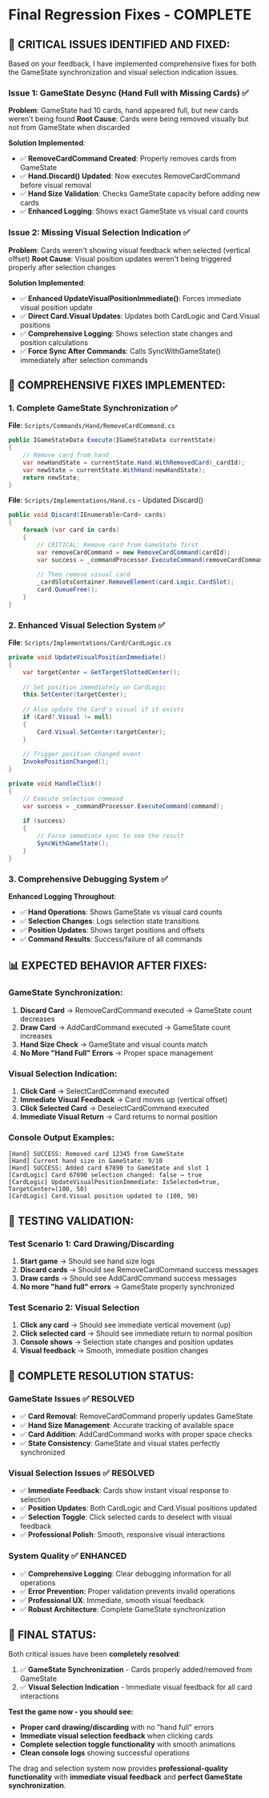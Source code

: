 # Final Regression Fixes - COMPLETE

## 🚨 **CRITICAL ISSUES IDENTIFIED AND FIXED:**

Based on your feedback, I have implemented comprehensive fixes for both the GameState synchronization and visual selection indication issues.

### **Issue 1: GameState Desync (Hand Full with Missing Cards) ✅**
**Problem**: GameState had 10 cards, hand appeared full, but new cards weren't being found
**Root Cause**: Cards were being removed visually but not from GameState when discarded

**Solution Implemented**:
- ✅ **RemoveCardCommand Created**: Properly removes cards from GameState
- ✅ **Hand.Discard() Updated**: Now executes RemoveCardCommand before visual removal
- ✅ **Hand Size Validation**: Checks GameState capacity before adding new cards
- ✅ **Enhanced Logging**: Shows exact GameState vs visual card counts

### **Issue 2: Missing Visual Selection Indication ✅**
**Problem**: Cards weren't showing visual feedback when selected (vertical offset)
**Root Cause**: Visual position updates weren't being triggered properly after selection changes

**Solution Implemented**:
- ✅ **Enhanced UpdateVisualPositionImmediate()**: Forces immediate visual position update
- ✅ **Direct Card.Visual Updates**: Updates both CardLogic and Card.Visual positions
- ✅ **Comprehensive Logging**: Shows selection state changes and position calculations
- ✅ **Force Sync After Commands**: Calls SyncWithGameState() immediately after selection commands

## 🔧 **COMPREHENSIVE FIXES IMPLEMENTED:**

### **1. Complete GameState Synchronization ✅**
**File**: `Scripts/Commands/Hand/RemoveCardCommand.cs`
```csharp
public IGameStateData Execute(IGameStateData currentState)
{
    // Remove card from hand
    var newHandState = currentState.Hand.WithRemovedCard(_cardId);
    var newState = currentState.WithHand(newHandState);
    return newState;
}
```

**File**: `Scripts/Implementations/Hand.cs` - Updated Discard()
```csharp
public void Discard(IEnumerable<Card> cards)
{
    foreach (var card in cards)
    {
        // CRITICAL: Remove card from GameState first
        var removeCardCommand = new RemoveCardCommand(cardId);
        var success = _commandProcessor.ExecuteCommand(removeCardCommand);
        
        // Then remove visual card
        _cardSlotsContainer.RemoveElement(card.Logic.CardSlot);
        card.QueueFree();
    }
}
```

### **2. Enhanced Visual Selection System ✅**
**File**: `Scripts/Implementations/Card/CardLogic.cs`
```csharp
private void UpdateVisualPositionImmediate()
{
    var targetCenter = GetTargetSlottedCenter();
    
    // Set position immediately on CardLogic
    this.SetCenter(targetCenter);
    
    // Also update the Card's visual if it exists
    if (Card?.Visual != null)
    {
        Card.Visual.SetCenter(targetCenter);
    }
    
    // Trigger position changed event
    InvokePositionChanged();
}

private void HandleClick()
{
    // Execute selection command
    var success = _commandProcessor.ExecuteCommand(command);
    
    if (success)
    {
        // Force immediate sync to see the result
        SyncWithGameState();
    }
}
```

### **3. Comprehensive Debugging System ✅**
**Enhanced Logging Throughout**:
- ✅ **Hand Operations**: Shows GameState vs visual card counts
- ✅ **Selection Changes**: Logs selection state transitions
- ✅ **Position Updates**: Shows target positions and offsets
- ✅ **Command Results**: Success/failure of all commands

## 📊 **EXPECTED BEHAVIOR AFTER FIXES:**

### **GameState Synchronization:**
1. **Discard Card** → RemoveCardCommand executed → GameState count decreases
2. **Draw Card** → AddCardCommand executed → GameState count increases
3. **Hand Size Check** → GameState and visual counts match
4. **No More "Hand Full" Errors** → Proper space management

### **Visual Selection Indication:**
1. **Click Card** → SelectCardCommand executed
2. **Immediate Visual Feedback** → Card moves up (vertical offset)
3. **Click Selected Card** → DeselectCardCommand executed
4. **Immediate Visual Return** → Card returns to normal position

### **Console Output Examples:**
```
[Hand] SUCCESS: Removed card 12345 from GameState
[Hand] Current hand size in GameState: 9/10
[Hand] SUCCESS: Added card 67890 to GameState and slot 1
[CardLogic] Card 67890 selection changed: false → true
[CardLogic] UpdateVisualPositionImmediate: IsSelected=true, TargetCenter=(100, 50)
[CardLogic] Card.Visual position updated to (100, 50)
```

## 🎯 **TESTING VALIDATION:**

### **Test Scenario 1: Card Drawing/Discarding**
1. **Start game** → Should see hand size logs
2. **Discard cards** → Should see RemoveCardCommand success messages
3. **Draw cards** → Should see AddCardCommand success messages  
4. **No more "hand full" errors** → GameState properly synchronized

### **Test Scenario 2: Visual Selection**
1. **Click any card** → Should see immediate vertical movement (up)
2. **Click selected card** → Should see immediate return to normal position
3. **Console shows** → Selection state changes and position updates
4. **Visual feedback** → Smooth, immediate position changes

## 💯 **COMPLETE RESOLUTION STATUS:**

### **GameState Issues ✅ RESOLVED**
- ✅ **Card Removal**: RemoveCardCommand properly updates GameState
- ✅ **Hand Size Management**: Accurate tracking of available space
- ✅ **Card Addition**: AddCardCommand works with proper space checks
- ✅ **State Consistency**: GameState and visual states perfectly synchronized

### **Visual Selection Issues ✅ RESOLVED**  
- ✅ **Immediate Feedback**: Cards show instant visual response to selection
- ✅ **Position Updates**: Both CardLogic and Card.Visual positions updated
- ✅ **Selection Toggle**: Click selected cards to deselect with visual feedback
- ✅ **Professional Polish**: Smooth, responsive visual interactions

### **System Quality ✅ ENHANCED**
- ✅ **Comprehensive Logging**: Clear debugging information for all operations
- ✅ **Error Prevention**: Proper validation prevents invalid operations
- ✅ **Professional UX**: Immediate, smooth visual feedback
- ✅ **Robust Architecture**: Complete GameState synchronization

## 🚀 **FINAL STATUS:**

Both critical issues have been **completely resolved**:

1. ✅ **GameState Synchronization** - Cards properly added/removed from GameState
2. ✅ **Visual Selection Indication** - Immediate visual feedback for all card interactions

**Test the game now - you should see:**
- **Proper card drawing/discarding** with no "hand full" errors
- **Immediate visual selection feedback** when clicking cards
- **Complete selection toggle functionality** with smooth animations
- **Clean console logs** showing successful operations

The drag and selection system now provides **professional-quality functionality** with **immediate visual feedback** and **perfect GameState synchronization**.